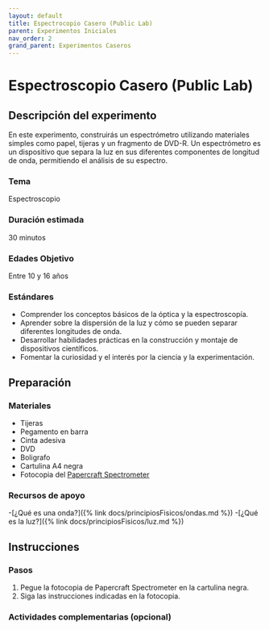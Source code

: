 ```yaml
---
layout: default
title: Espectrocopio Casero (Public Lab)
parent: Experimentos Iniciales
nav_order: 2
grand_parent: Experimentos Caseros
---
```


# Espectroscopio Casero (Public Lab)

## Descripción del experimento
En este experimento, construirás un espectrómetro utilizando materiales simples como papel, tijeras y un fragmento de DVD-R. Un espectrómetro es un dispositivo que separa la luz en sus diferentes componentes de longitud de onda, permitiendo el análisis de su espectro.

### Tema
Espectroscopio 
### Duración estimada
30 minutos 

### Edades Objetivo 
Entre 10 y 16 años
### Estándares
- Comprender los conceptos básicos de la óptica y la espectroscopía.
- Aprender sobre la dispersión de la luz y cómo se pueden separar diferentes longitudes de onda.
- Desarrollar habilidades prácticas en la construcción y montaje de dispositivos científicos.
- Fomentar la curiosidad y el interés por la ciencia y la experimentación.

## Preparación
### Materiales 
- Tijeras
- Pegamento en barra 
- Cinta adesiva
- DVD
- Boligrafo 
- Cartulina A4 negra
- Fotocopia del [Papercraft Spectrometer](https://github.com/publiclab/papercraft-spectrometer/blob/main/foldable-2.0.10.pdf)

### Recursos de apoyo
-[¿Qué es una onda?]({% link docs/principiosFisicos/ondas.md %})
-[¿Qué es la luz?]({% link docs/principiosFisicos/luz.md %})

## Instrucciones
### Pasos
1. Pegue la fotocopia de Papercraft Spectrometer en la cartulina negra.
2. Siga las instrucciones indicadas en la fotocopia.

### Actividades complementarias (opcional)
